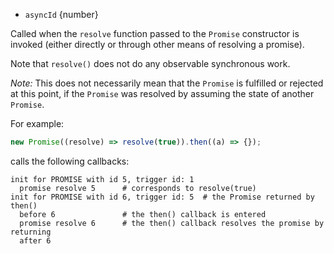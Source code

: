 
* `asyncId` {number}

Called when the `resolve` function passed to the `Promise` constructor is
invoked (either directly or through other means of resolving a promise).

Note that `resolve()` does not do any observable synchronous work.

*Note:* This does not necessarily mean that the `Promise` is fulfilled or
rejected at this point, if the `Promise` was resolved by assuming the state
of another `Promise`.

For example:

```js
new Promise((resolve) => resolve(true)).then((a) => {});
```

calls the following callbacks:

```
init for PROMISE with id 5, trigger id: 1
  promise resolve 5      # corresponds to resolve(true)
init for PROMISE with id 6, trigger id: 5  # the Promise returned by then()
  before 6               # the then() callback is entered
  promise resolve 6      # the then() callback resolves the promise by returning
  after 6
```

